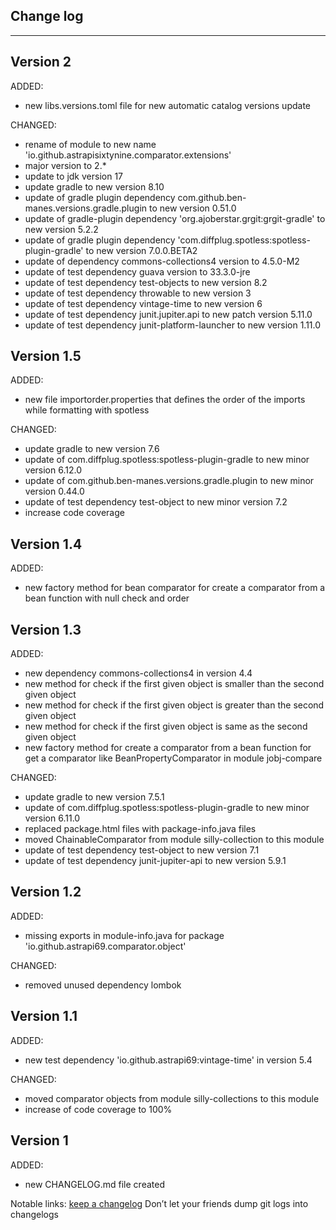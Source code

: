 ## Change log
----------------------

Version 2
-------------

ADDED:

- new libs.versions.toml file for new automatic catalog versions update

CHANGED:

- rename of module to new name 'io.github.astrapisixtynine.comparator.extensions'
- major version to 2.*
- update to jdk version 17
- update gradle to new version 8.10
- update of gradle plugin dependency com.github.ben-manes.versions.gradle.plugin to new version 0.51.0
- update of gradle-plugin dependency 'org.ajoberstar.grgit:grgit-gradle' to new version 5.2.2
- update of gradle plugin dependency 'com.diffplug.spotless:spotless-plugin-gradle' to new version 7.0.0.BETA2
- update of dependency commons-collections4 version to 4.5.0-M2
- update of test dependency guava version to 33.3.0-jre
- update of test dependency test-objects to new version 8.2
- update of test dependency throwable to new version 3
- update of test dependency vintage-time to new version 6
- update of test dependency junit.jupiter.api to new patch version 5.11.0
- update of test dependency junit-platform-launcher to new version 1.11.0

Version 1.5
-------------

ADDED:

- new file importorder.properties that defines the order of the imports while formatting with spotless

CHANGED:

- update gradle to new version 7.6
- update of com.diffplug.spotless:spotless-plugin-gradle to new minor version 6.12.0
- update of com.github.ben-manes.versions.gradle.plugin to new minor version 0.44.0
- update of test dependency test-object to new minor version 7.2
- increase code coverage

Version 1.4
-------------

ADDED:

- new factory method for bean comparator for create a comparator from a bean function with null check and order

Version 1.3
-------------

ADDED:

- new dependency commons-collections4 in version 4.4
- new method for check if the first given object is smaller than the second given object
- new method for check if the first given object is greater than the second given object
- new method for check if the first given object is same as the second given object
- new factory method for create a comparator from a bean function for get a comparator like BeanPropertyComparator in module jobj-compare

CHANGED:

- update gradle to new version 7.5.1
- update of com.diffplug.spotless:spotless-plugin-gradle to new minor version 6.11.0
- replaced package.html files with package-info.java files
- moved ChainableComparator from module silly-collection to this module
- update of test dependency test-object to new version 7.1
- update of test dependency junit-jupiter-api to new version 5.9.1

Version 1.2
-------------

ADDED:

- missing exports in module-info.java for package 'io.github.astrapi69.comparator.object'

CHANGED:

- removed unused dependency lombok

Version 1.1
-------------

ADDED:

- new test dependency 'io.github.astrapi69:vintage-time' in version 5.4

CHANGED:

- moved comparator objects from module silly-collections to this module
- increase of code coverage to 100%

Version 1
-------------

ADDED:

- new CHANGELOG.md file created

Notable links:
[keep a changelog](http://keepachangelog.com/en/1.0.0/) Don’t let your friends dump git logs into changelogs
